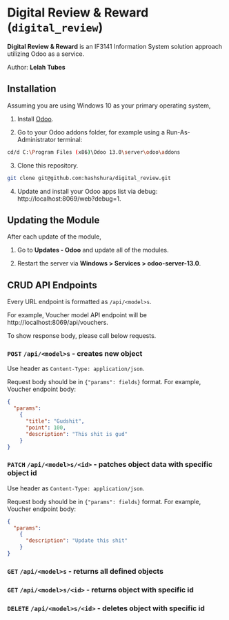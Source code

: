# Digital Review & Reward (`digital_review`)

**Digital Review & Reward** is an IF3141 Information System solution approach utilizing Odoo as a service.

Author: **Lelah Tubes**

## Installation

Assuming you are using Windows 10 as your primary operating system,

1. Install [Odoo](https://www.odoo.com/id_ID/page/download).

2. Go to your Odoo addons folder, for example using a Run-As-Administrator terminal:

```bash
cd/d C:\Program Files (x86)\Odoo 13.0\server\odoo\addons
```

3. Clone this repository.

```bash
git clone git@github.com:hashshura/digital_review.git
```

4. Update and install your Odoo apps list via debug: http://localhost:8069/web?debug=1.

## Updating the Module

After each update of the module,

1. Go to **Updates - Odoo** and update all of the modules.

2. Restart the server via **Windows > Services > odoo-server-13.0**.

## CRUD API Endpoints

Every URL endpoint is formatted as `/api/<model>s`.

For example, Voucher model API endpoint will be http://localhost:8069/api/vouchers.

To show response body, please call below requests.

### `POST` `/api/<model>s` - creates new object

Use header as `Content-Type: application/json`.

Request body should be in `{"params": fields}` format. For example, Voucher endpoint body:

```json
{
  "params":
    {
      "title": "Gudshit",
      "point": 100,
      "description": "This shit is gud"
    }
}
```

### `PATCH` `/api/<model>s/<id>` - patches object data with specific object id

Use header as `Content-Type: application/json`.

Request body should be in `{"params": fields}` format. For example, Voucher endpoint body:

```json
{
  "params":
    {
      "description": "Update this shit"
    }
}
```

### `GET` `/api/<model>s` - returns all defined objects

### `GET` `/api/<model>s/<id>` - returns object with specific id

### `DELETE` `/api/<model>s/<id>` - deletes object with specific id

